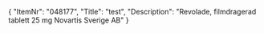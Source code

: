 {
  "ItemNr": "048177",
  "Title": "test",
  "Description": "Revolade, filmdragerad tablett 25 mg Novartis Sverige AB"
}